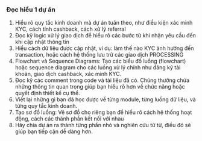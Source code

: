 ### Đọc hiểu 1 dự án

1. Hiểu rõ quy tắc kinh doanh mà dự án tuân theo, như điều kiện xác minh KYC, cách tính cashback, cách xử lý referral
2. Đọc kỹ logic xử lý giao dịch để hiểu rõ các bước từ khi nhận yêu cầu đến khi cập nhật thông tin
3. Hiểu cách dữ liệu được cập nhật, ví dụ: làm thế nào KYC ảnh hưởng đến transaction, hoặc cách hệ thống lưu trữ các giao dịch PROCESSING
4. Flowchart và Sequence Diagrams: Tạo các biểu đồ luồng (flowchart) hoặc sequence diagram cho các luồng xử lý chính như đăng ký tài khoản, giao dịch cashback, xác minh KYC.
5. Đọc kỹ các comment trong code và tài liệu đã có. Chúng thường chứa những thông tin quan trọng giúp bạn hiểu rõ hơn về chức năng hoặc quyết định thiết kế cụ thể.
6. Viết lại những gì bạn đã học được về từng module, từng luồng dữ liệu, và từng quy tắc kinh doanh.
7. Tạo sơ đồ luồng: Vẽ sơ đồ cho riêng bạn để hiểu rõ cách hệ thống hoạt động, cách các thành phần kết nối với nhau
8. Hãy chia dự án ra thành từng phần nhỏ và nghiên cứu từ từ, điều đó sẽ giúp bạn tiếp cận dễ dàng hơn.
